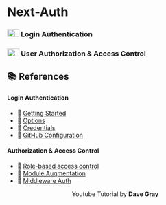 # Next-Auth

### <a href="https://youtu.be/w2h54xz6Ndw" target="_blank"> <img width=28 height="18" src="https://assets.stickpng.com/images/580b57fcd9996e24bc43c545.png"/></a> Login Authentication 

### <a href="https://www.youtube.com/watch?v=ay-atEUGIc4" target="_blank"> <img width=28 height="18" src="https://assets.stickpng.com/images/580b57fcd9996e24bc43c545.png"/></a> User Authorization & Access Control

## 📚 References

#### Login Authentication

- 🔗 [Getting Started](https://next-auth.js.org/getting-started/example)
- 🔗 [Options](https://next-auth.js.org/configuration/options)
- 🔗 [Credentials](https://next-auth.js.org/configuration/providers/credentials)
- 🔗 [GitHub Configuration](https://next-auth.js.org/providers/github)

#### Authorization & Access Control

- 🔗 [Role-based access control](https://authjs.dev/guides/basics/role-based-access-control#persisting-the-role)
- 🔗 [Module Augmentation](https://next-auth.js.org/getting-started/typescript#module-augmentation)
- 🔗 [Middleware Auth](https://next-auth.js.org/configuration/nextjs#advanced-usage)


<p align="center">Youtube Tutorial by <strong>Dave Gray</strong> </p>
